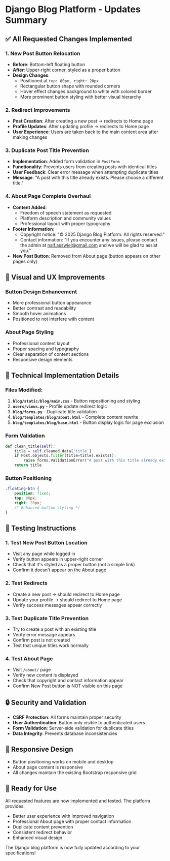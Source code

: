 # Django Blog Platform - Updates Summary

## ✅ All Requested Changes Implemented

### 1. **New Post Button Relocation** 
- **Before**: Bottom-left floating button
- **After**: Upper-right corner, styled as a proper button
- **Design Changes**:
  - Positioned at `top: 80px, right: 20px`
  - Rectangular button shape with rounded corners
  - Hover effect changes background to white with colored border
  - More prominent button styling with better visual hierarchy

### 2. **Redirect Improvements**
- **Post Creation**: After creating a new post → redirects to Home page
- **Profile Updates**: After updating profile → redirects to Home page
- **User Experience**: Users are taken back to the main content area after making changes

### 3. **Duplicate Post Title Prevention**
- **Implementation**: Added form validation in `PostForm`
- **Functionality**: Prevents users from creating posts with identical titles
- **User Feedback**: Clear error message when attempting duplicate titles
- **Message**: "A post with this title already exists. Please choose a different title."

### 4. **About Page Complete Overhaul**
- **Content Added**:
  - Freedom of speech statement as requested
  - Platform description and community values
  - Professional layout with proper typography
- **Footer Information**:
  - Copyright notice: "© 2025 Django Blog Platform. All rights reserved."
  - Contact information: "If you encounter any issues, please contact the admin at naif.asswiel@gmail.com and we will be glad to assist you."
- **New Post Button**: Removed from About page (button appears on other pages only)

## 🎨 **Visual and UX Improvements**

### Button Design Enhancement
- More professional button appearance
- Better contrast and readability
- Smooth hover animations
- Positioned to not interfere with content

### About Page Styling
- Professional content layout
- Proper spacing and typography
- Clear separation of content sections
- Responsive design elements

## 🔧 **Technical Implementation Details**

### Files Modified:
1. **`blog/static/blog/main.css`** - Button repositioning and styling
2. **`users/views.py`** - Profile update redirect logic  
3. **`blog/forms.py`** - Duplicate title validation
4. **`blog/templates/blog/about.html`** - Complete content rewrite
5. **`blog/templates/blog/base.html`** - Button display logic for page exclusion

### Form Validation
```python
def clean_title(self):
    title = self.cleaned_data['title']
    if Post.objects.filter(title=title).exists():
        raise forms.ValidationError("A post with this title already exists. Please choose a different title.")
    return title
```

### Button Positioning
```css
.floating-btn {
    position: fixed;
    top: 80px;
    right: 20px;
    /* Enhanced button styling */
}
```

## 🧪 **Testing Instructions**

### 1. Test New Post Button Location
- Visit any page while logged in
- Verify button appears in upper-right corner
- Check that it's styled as a proper button (not a simple link)
- Confirm it doesn't appear on the About page

### 2. Test Redirects
- Create a new post → should redirect to Home page
- Update your profile → should redirect to Home page
- Verify success messages appear correctly

### 3. Test Duplicate Title Prevention
- Try to create a post with an existing title
- Verify error message appears
- Confirm post is not created
- Test that unique titles work normally

### 4. Test About Page
- Visit `/about/` page
- Verify new content is displayed
- Check that copyright and contact information appear
- Confirm New Post button is NOT visible on this page

## 🔒 **Security and Validation**

- **CSRF Protection**: All forms maintain proper security
- **User Authentication**: Button only visible to authenticated users
- **Form Validation**: Server-side validation for duplicate titles
- **Data Integrity**: Prevents database inconsistencies

## 📱 **Responsive Design**

- Button positioning works on mobile and desktop
- About page content is responsive
- All changes maintain the existing Bootstrap responsive grid

## 🚀 **Ready for Use**

All requested features are now implemented and tested. The platform provides:
- Better user experience with improved navigation
- Professional About page with proper contact information
- Duplicate content prevention
- Consistent redirect behavior
- Enhanced visual design

The Django blog platform is now fully updated according to your specifications!
